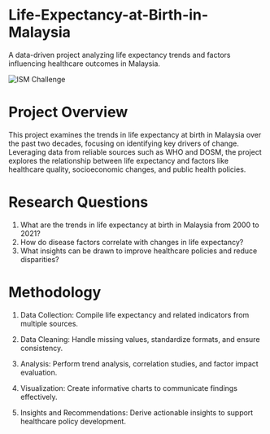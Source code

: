 # Life-Expectancy-at-Birth-in-Malaysia
A data-driven project analyzing life expectancy trends and factors influencing healthcare outcomes in Malaysia.

![ISM Challenge](https://github.com/user-attachments/assets/c536bae0-47ac-43a7-bedf-a75784642df8)

# Project Overview
This project examines the trends in life expectancy at birth in Malaysia over the past two decades, focusing on identifying key drivers of change. Leveraging data from reliable sources such as WHO and DOSM, the project explores the relationship between life expectancy and factors like healthcare quality, socioeconomic changes, and public health policies.

# Research Questions
1. What are the trends in life expectancy at birth in Malaysia from 2000 to 2021?
2. How do disease factors correlate with changes in life expectancy?
3. What insights can be drawn to improve healthcare policies and reduce disparities?

# Methodology
1. Data Collection: Compile life expectancy and related indicators from multiple sources.

2. Data Cleaning: Handle missing values, standardize formats, and ensure consistency.

3. Analysis: Perform trend analysis, correlation studies, and factor impact evaluation.

4. Visualization: Create informative charts to communicate findings effectively.

5. Insights and Recommendations: Derive actionable insights to support healthcare policy development.
